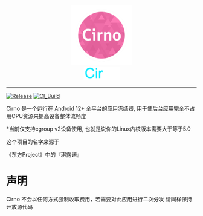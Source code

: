 <div align="center" class="percent">
   <img width="160" src="cirno.png" alt="logo"></br>
   <img width="95" src="cirno.svg" alt="title">
</div>
   
----
[![Release](https://img.shields.io/github/release/Nep-Timeline/Cirno.svg)](https://github.com/Nep-Timeline/Cirno/releases/latest)
[![CI_Build](https://github.com/Nep-Timeline/Cirno/actions/workflows/android.yml/badge.svg)](https://github.com/Nep-Timeline/Cirno/actions/workflows/android.yml)

Cirno 是一个运行在 Android 12+ 全平台的应用冻结器, 用于使后台应用完全不占用CPU资源来提高设备整体流畅度

*当前仅支持cgroup v2设备使用, 也就是说你的Linux内核版本需要大于等于5.0

这个项目的名字来源于

《东方Project》中的『琪露诺』

# 声明
Cirno 不会以任何方式强制收取费用，若需要对此应用进行二次分发 请同样保持开放源代码
